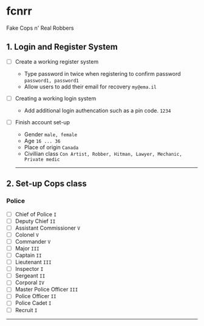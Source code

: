 # fcnrr
Fake Cops n' Real Robbers

## 1. Login and Register System
- [ ] Create a working register system
  - Type password in twice when registering to confirm password ` password1, password1 `
  - Allow users to add their email for recovery ` my@ema.il `
  
- [ ] Creating a working login system
  - Add additional login authencation such as a pin code. ` 1234 `

- [ ] Finish account set-up
  - Gender `male, female`
  - Age `16 ... 36`
  - Place of origin `Canada`
  - Civillian class `Con Artist, Robber, Hitman, Lawyer, Mechanic, Private medic`
  
  ***
  
## 2. Set-up Cops class

  ### Police 
- [ ] Chief of Police `I`
- [ ] Deputy Chief `II`
- [ ] Assistant Commissioner `V`
- [ ] Colonel `V`
- [ ] Commander `V`
- [ ] Major `III`
- [ ] Captain `II`
- [ ] Lieutenant `III`
- [ ] Inspector `I`
- [ ] Sergeant `II`
- [ ] Corporal `IV`
- [ ] Master Police Officer `III`
- [ ] Police Officer `II`
- [ ] Police Cadet `I`
- [ ] Recruit `I`

***
